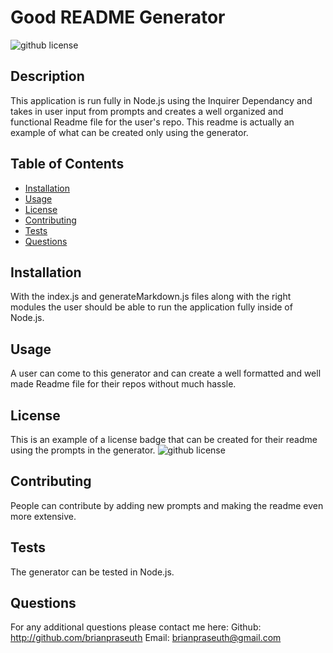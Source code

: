 # Good README Generator
  ![github license](https://img.shields.io/badge/license-MIT-blue)

  ## Description
  This application is run fully in Node.js using the Inquirer Dependancy and takes in user input from prompts and creates a well organized and functional Readme file for the user's repo. This readme is actually an example of what can be created only using the generator.

  ## Table of Contents

  * [Installation](#installation)
  * [Usage](#usage)
  * [License](#license)
  * [Contributing](#contributing)
  * [Tests](#tests)
  * [Questions](#questions)

  ## Installation
  With the index.js and generateMarkdown.js files along with the right modules the user should be able to run the application fully inside of Node.js.

  ## Usage
  A user can come to this generator and can create a well formatted and well made Readme file for their repos without much hassle.

  ## License
  This is an example of a license badge that can be created for their readme using the prompts in the generator.
  ![github license](https://img.shields.io/badge/license-MIT-blue)

  ## Contributing
  People can contribute by adding new prompts and making the readme even more extensive. 

  ## Tests
  The generator can be tested in Node.js.
  
  ## Questions
  For any additional questions please contact me here:
  Github: http://github.com/brianpraseuth
  Email: brianpraseuth@gmail.com

